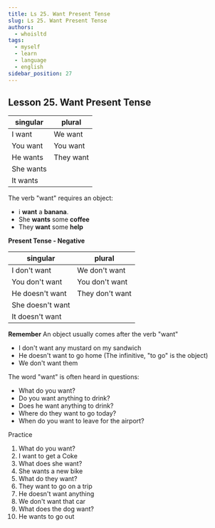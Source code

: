 ```yaml
---
title: Ls 25. Want Present Tense
slug: Ls 25. Want Present Tense
authors:
  - whoisltd
tags:
  - myself
  - learn
  - language
  - english
sidebar_position: 27
---
```

## Lesson 25. Want Present Tense


| singular  | plural    |
| --------- | --------- |
| I  want   | We want   |
| You want  | You want  |
| He wants  | They want |
| She wants |           |
| It wants  |           |
The verb "want" requires an object:
- i **want** a **banana**.
- She **wants** some **coffee**
- They **want** some **help**

**Present Tense - Negative**

| singular         | plural          |
| ---------------- | --------------- |
| I don't want     | We don't want   |
| You don't want   | You don't want  |
| He doesn't want  | They don't want |
| She doesn't want |                 |
| It doesn't want  |                 |
**Remember**
An object usually comes after the verb "want"
- I don't want any mustard on my sandwich
- He doesn't want to go home (The infinitive, "to go" is the object)
- We don't want them

The word "want" is often heard in questions:
- What do you want?
- Do you want anything to drink?
- Does he want anything to drink?
- Where do they want to go today?
- When do you want to leave for the airport?

Practice
1. What do you want?
2. I want to get a Coke
3. What does she want?
4. She wants a new bike
5. What do they want?
6. They want to go on a trip
7. He doesn't want anything
8. We don't want that car
9. What does the dog want?
10. He wants to go out